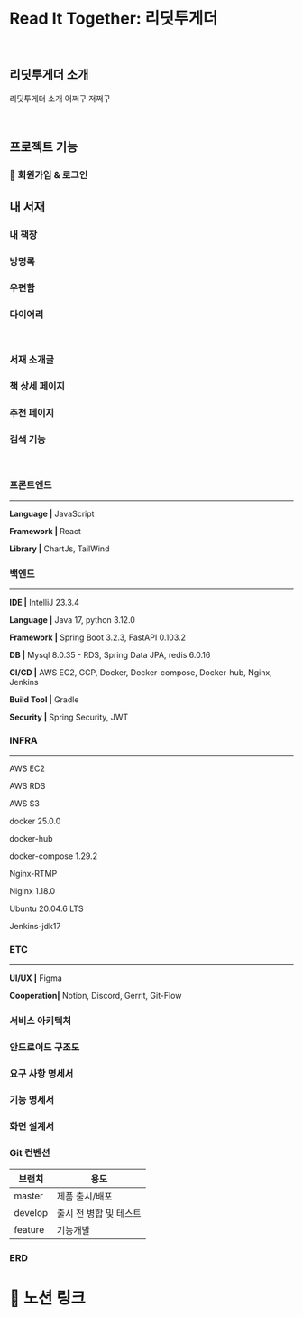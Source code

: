 # Read It Together: 리딧투게더

<br/>

## 리딧투게더 소개

리딧투게더 소개 어쩌구 저쩌구

<br/>

## 프로젝트 기능

### 📝 회원가입 & 로그인

## 내 서재

### 내 책장

### 방명록

### 우편함

### 다이어리

<br/>

### 서재 소개글

### 책 상세 페이지

### 추천 페이지

### 검색 기능

<br/>

### 프론트엔드

---

**Language |** JavaScript

**Framework |** React

**Library |** ChartJs, TailWind

### 백엔드

---

**IDE |** IntelliJ 23.3.4

**Language |** Java 17, python 3.12.0

**Framework |** Spring Boot 3.2.3, FastAPI 0.103.2

**DB |** Mysql 8.0.35 - RDS, Spring Data JPA, redis 6.0.16

**CI/CD |** AWS EC2, GCP, Docker, Docker-compose, Docker-hub, Nginx, Jenkins

**Build Tool |** Gradle

**Security |** Spring Security, JWT


### INFRA

---

AWS EC2

AWS RDS

AWS S3

docker 25.0.0

docker-hub

docker-compose 1.29.2

Nginx-RTMP

Niginx 1.18.0

Ubuntu 20.04.6 LTS

Jenkins-jdk17

### ETC

---

**UI/UX |** Figma

**Cooperation|** Notion, Discord, Gerrit, Git-Flow


### 서비스 아키텍처

### 안드로이드 구조도

### 요구 사항 명세서

### 기능 명세서

### 화면 설계서


### Git 컨벤션

| 브랜치  | 용도 |
| --- | --- |
| master | 제품 출시/배포 |
| develop | 출시 전 병합 및 테스트 |
| feature | 기능개발 |

### ERD

# :rocket: 노션 링크
